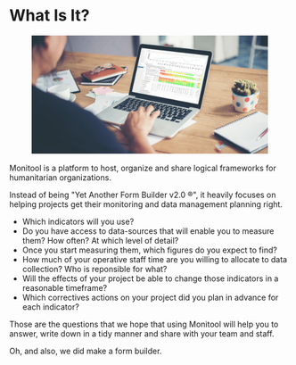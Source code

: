 # What Is It?

<figure><img src=".gitbook/assets/working-at-the-office-min-wide.png" alt=""><figcaption></figcaption></figure>

Monitool is a platform to host, organize and share logical frameworks for humanitarian organizations.

Instead of being "Yet Another Form Builder v2.0 ®", it heavily focuses on helping projects get their monitoring and data management planning right.

* Which indicators will you use?
* Do you have access to data-sources that will enable you to measure them? How often? At which level of detail?
* Once you start measuring them, which figures do you expect to find?
* How much of your operative staff time are you willing to allocate to data collection? Who is reponsible for what?
* Will the effects of your project be able to change those indicators in a reasonable timeframe?
* Which correctives actions on your project did you plan in advance for each indicator?

Those are the questions that we hope that using Monitool will help you to answer, write down in a tidy manner and share with your team and staff.

Oh, and also, we did make a form builder.
